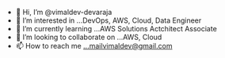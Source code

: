 - 👋 Hi, I’m @vimaldev-devaraja
- 👀 I’m interested in ...DevOps, AWS, Cloud, Data Engineer
- 🌱 I’m currently learning ...AWS Solutions Actchitect Associate
- 💞️ I’m looking to collaborate on ...AWS, Cloud
- 📫 How to reach me ...mailvimaldev@gmail.com

<!---
vimaldev-devaraja/vimaldev-devaraja is a ✨ special ✨ repository because its `README.md` (this file) appears on your GitHub profile.
You can click the Preview link to take a look at your changes.
--->
